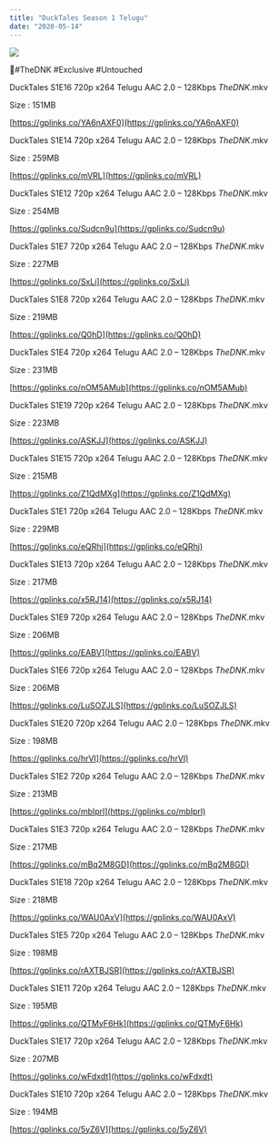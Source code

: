 ```yaml
---
title: "DuckTales Season 1 Telugu"
date: "2020-05-14"
---
```


![](https://jiocinemaweb.cdn.jio.com/jioimages.cdn.jio.com/content/entry/dynamiccontent/thumbs/350000000/-/0/10/55/1538211150701_1547561208165_p_medium.jpg)

🌟#TheDNK #Exclusive #Untouched

DuckTales S1E16 720p x264 Telugu AAC 2.0 – 128Kbps _TheDNK_.mkv

Size : 151MB

[https://gplinks.co/YA6nAXF0](https://gplinks.co/YA6nAXF0)

DuckTales S1E14 720p x264 Telugu AAC 2.0 – 128Kbps _TheDNK_.mkv

Size : 259MB

[https://gplinks.co/mVRL](https://gplinks.co/mVRL)

DuckTales S1E12 720p x264 Telugu AAC 2.0 – 128Kbps _TheDNK_.mkv

Size : 254MB

[https://gplinks.co/Sudcn9u](https://gplinks.co/Sudcn9u)

DuckTales S1E7 720p x264 Telugu AAC 2.0 – 128Kbps _TheDNK_.mkv

Size : 227MB

[https://gplinks.co/SxLi](https://gplinks.co/SxLi)

DuckTales S1E8 720p x264 Telugu AAC 2.0 – 128Kbps _TheDNK_.mkv

Size : 219MB

[https://gplinks.co/Q0hD](https://gplinks.co/Q0hD)

DuckTales S1E4 720p x264 Telugu AAC 2.0 – 128Kbps _TheDNK_.mkv

Size : 231MB

[https://gplinks.co/nOM5AMub](https://gplinks.co/nOM5AMub)

DuckTales S1E19 720p x264 Telugu AAC 2.0 – 128Kbps _TheDNK_.mkv

Size : 223MB

[https://gplinks.co/ASKJJ](https://gplinks.co/ASKJJ)

DuckTales S1E15 720p x264 Telugu AAC 2.0 – 128Kbps _TheDNK_.mkv

Size : 215MB

[https://gplinks.co/Z1QdMXg](https://gplinks.co/Z1QdMXg)

DuckTales S1E1 720p x264 Telugu AAC 2.0 – 128Kbps _TheDNK_.mkv

Size : 229MB

[https://gplinks.co/eQRhj](https://gplinks.co/eQRhj)

DuckTales S1E13 720p x264 Telugu AAC 2.0 – 128Kbps _TheDNK_.mkv

Size : 217MB

[https://gplinks.co/x5RJ14](https://gplinks.co/x5RJ14)

DuckTales S1E9 720p x264 Telugu AAC 2.0 – 128Kbps _TheDNK_.mkv

Size : 206MB

[https://gplinks.co/EABV](https://gplinks.co/EABV)

DuckTales S1E6 720p x264 Telugu AAC 2.0 – 128Kbps _TheDNK_.mkv

Size : 206MB

[https://gplinks.co/LuSOZJLS](https://gplinks.co/LuSOZJLS)

DuckTales S1E20 720p x264 Telugu AAC 2.0 – 128Kbps _TheDNK_.mkv

Size : 198MB

[https://gplinks.co/hrVI](https://gplinks.co/hrVI)

DuckTales S1E2 720p x264 Telugu AAC 2.0 – 128Kbps _TheDNK_.mkv

Size : 213MB

[https://gplinks.co/mbIprl](https://gplinks.co/mbIprl)

DuckTales S1E3 720p x264 Telugu AAC 2.0 – 128Kbps _TheDNK_.mkv

Size : 217MB

[https://gplinks.co/mBq2M8GD](https://gplinks.co/mBq2M8GD)

DuckTales S1E18 720p x264 Telugu AAC 2.0 – 128Kbps _TheDNK_.mkv

Size : 218MB

[https://gplinks.co/WAU0AxV](https://gplinks.co/WAU0AxV)

DuckTales S1E5 720p x264 Telugu AAC 2.0 – 128Kbps _TheDNK_.mkv

Size : 198MB

[https://gplinks.co/rAXTBJSR](https://gplinks.co/rAXTBJSR)

DuckTales S1E11 720p x264 Telugu AAC 2.0 – 128Kbps _TheDNK_.mkv

Size : 195MB

[https://gplinks.co/QTMyF6Hk](https://gplinks.co/QTMyF6Hk)

DuckTales S1E17 720p x264 Telugu AAC 2.0 – 128Kbps _TheDNK_.mkv

Size : 207MB

[https://gplinks.co/wFdxdt](https://gplinks.co/wFdxdt)

DuckTales S1E10 720p x264 Telugu AAC 2.0 – 128Kbps _TheDNK_.mkv

Size : 194MB

[https://gplinks.co/5yZ6V](https://gplinks.co/5yZ6V)

